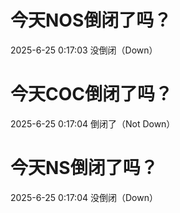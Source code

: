 # 今天NOS倒闭了吗？

2025-6-25 0:17:03 没倒闭（Down）

# 今天COC倒闭了吗？

2025-6-25 0:17:04 倒闭了（Not Down）

# 今天NS倒闭了吗？

2025-6-25 0:17:04 没倒闭（Down）

